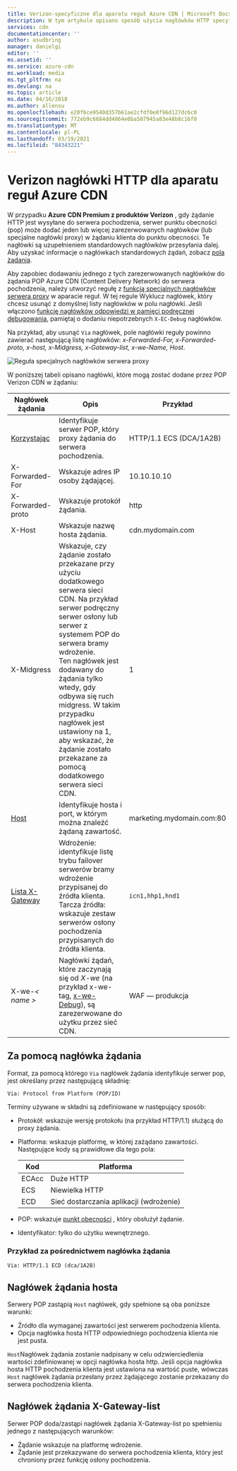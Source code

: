 ```yaml
---
title: Verizon-specyficzne dla aparatu reguł Azure CDN | Microsoft Docs
description: W tym artykule opisano sposób użycia nagłówków HTTP specyficznych dla Verizon z aparatem reguł Azure CDN.
services: cdn
documentationcenter: ''
author: asudbring
manager: danielgi
editor: ''
ms.assetid: ''
ms.service: azure-cdn
ms.workload: media
ms.tgt_pltfrm: na
ms.devlang: na
ms.topic: article
ms.date: 04/16/2018
ms.author: allensu
ms.openlocfilehash: e20f6ce9540d357b61ae2cfdf0e8f96d127dc6c0
ms.sourcegitcommit: 772eb9c6684dd4864e0ba507945a83e48b8c16f0
ms.translationtype: MT
ms.contentlocale: pl-PL
ms.lasthandoff: 03/19/2021
ms.locfileid: "84343221"
---
```

# <a name="verizon-specific-http-headers-for-azure-cdn-rules-engine"></a>Verizon nagłówki HTTP dla aparatu reguł Azure CDN

W przypadku **Azure CDN Premium z produktów Verizon** , gdy żądanie HTTP jest wysyłane do serwera pochodzenia, serwer punktu obecności (pop) może dodać jeden lub więcej zarezerwowanych nagłówków (lub specjalne nagłówki proxy) w żądaniu klienta do punktu obecności. Te nagłówki są uzupełnieniem standardowych nagłówków przesyłania dalej. Aby uzyskać informacje o nagłówkach standardowych żądań, zobacz [pola żądania](https://en.wikipedia.org/wiki/List_of_HTTP_header_fields#Request_fields).

Aby zapobiec dodawaniu jednego z tych zarezerwowanych nagłówków do żądania POP Azure CDN (Content Delivery Network) do serwera pochodzenia, należy utworzyć regułę z [funkcją specjalnych nagłówków serwera proxy](https://docs.vdms.com/cdn/Content/HRE/F/Proxy-Special-Headers.htm) w aparacie reguł. W tej regule Wyklucz nagłówek, który chcesz usunąć z domyślnej listy nagłówków w polu nagłówki. Jeśli włączono [funkcję nagłówków odpowiedzi w pamięci podręcznej debugowania](https://docs.vdms.com/cdn/Content/HRE/F/Debug-Cache-Response-Headers.htm), pamiętaj o dodaniu niepotrzebnych `X-EC-Debug` nagłówków. 

Na przykład, aby usunąć `Via` nagłówek, pole nagłówki reguły powinno zawierać następującą listę nagłówków: *x-Forwarded-For, x-Forwarded-proto, x-host, x-Midgress, x-Gateway-list, x-we-Name, Host*. 

![Reguła specjalnych nagłówków serwera proxy](./media/cdn-http-headers/cdn-proxy-special-header-rule.png)

W poniższej tabeli opisano nagłówki, które mogą zostać dodane przez POP Verizon CDN w żądaniu:

Nagłówek żądania | Opis | Przykład
---------------|-------------|--------
[Korzystając](#via-request-header) | Identyfikuje serwer POP, który proxy żądania do serwera pochodzenia. | HTTP/1.1 ECS (DCA/1A2B)
X-Forwarded-For | Wskazuje adres IP osoby żądającej.| 10.10.10.10
X-Forwarded-proto | Wskazuje protokół żądania. | http
X-Host | Wskazuje nazwę hosta żądania. | cdn.mydomain.com
X-Midgress | Wskazuje, czy żądanie zostało przekazane przy użyciu dodatkowego serwera sieci CDN. Na przykład serwer podręczny serwer osłony lub serwer z systemem POP do serwera bramy wdrożenie. <br />Ten nagłówek jest dodawany do żądania tylko wtedy, gdy odbywa się ruch midgress. W takim przypadku nagłówek jest ustawiony na 1, aby wskazać, że żądanie zostało przekazane za pomocą dodatkowego serwera sieci CDN.| 1
[Host](#host-request-header) | Identyfikuje hosta i port, w którym można znaleźć żądaną zawartość. | marketing.mydomain.com:80
[Lista X-Gateway](#x-gateway-list-request-header) | Wdrożenie: identyfikuje listę trybu failover serwerów bramy wdrożenie przypisanej do źródła klienta. <br />Tarcza źródła: wskazuje zestaw serwerów osłony pochodzenia przypisanych do źródła klienta. | `icn1,hhp1,hnd1`
X-we-_&lt; name &gt;_ | Nagłówki żądań, które zaczynają się od *X-we* (na przykład x-we-tag, [x-we-Debug](cdn-http-debug-headers.md)), są zarezerwowane do użytku przez sieć CDN.| WAF — produkcja

## <a name="via-request-header"></a>Za pomocą nagłówka żądania
Format, za pomocą którego `Via` nagłówek żądania identyfikuje serwer pop, jest określany przez następującą składnię:

`Via: Protocol from Platform (POP/ID)` 

Terminy używane w składni są zdefiniowane w następujący sposób:
- Protokół: wskazuje wersję protokołu (na przykład HTTP/1.1) służącą do proxy żądania. 

- Platforma: wskazuje platformę, w której zażądano zawartości. Następujące kody są prawidłowe dla tego pola: 

    Kod | Platforma
    -----|---------
    ECAcc | Duże HTTP
    ECS   | Niewielka HTTP
    ECD   | Sieć dostarczania aplikacji (wdrożenie)

- POP: wskazuje [punkt obecności](cdn-pop-abbreviations.md) , który obsłużył żądanie. 

- Identyfikator: tylko do użytku wewnętrznego.

### <a name="example-via-request-header"></a>Przykład za pośrednictwem nagłówka żądania

`Via: HTTP/1.1 ECD (dca/1A2B)`

## <a name="host-request-header"></a>Nagłówek żądania hosta
Serwery POP zastąpią `Host` nagłówek, gdy spełnione są oba poniższe warunki:
- Źródło dla wymaganej zawartości jest serwerem pochodzenia klienta.
- Opcja nagłówka hosta HTTP odpowiedniego pochodzenia klienta nie jest pusta.

`Host`Nagłówek żądania zostanie nadpisany w celu odzwierciedlenia wartości zdefiniowanej w opcji nagłówka hosta http.
Jeśli opcja nagłówka hosta HTTP pochodzenia klienta jest ustawiona na wartość puste, wówczas `Host` nagłówek żądania przesłany przez żądającego zostanie przekazany do serwera pochodzenia klienta.

## <a name="x-gateway-list-request-header"></a>Nagłówek żądania X-Gateway-list
Serwer POP doda/zastąpi nagłówek żądania X-Gateway-list po spełnieniu jednego z następujących warunków:
- Żądanie wskazuje na platformę wdrożenie.
- Żądanie jest przekazywane do serwera pochodzenia klienta, który jest chroniony przez funkcję osłony pochodzenia.

